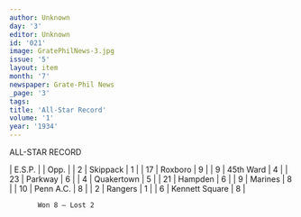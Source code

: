 ```yaml
---
author: Unknown
day: '3'
editor: Unknown
id: '021'
image: GratePhilNews-3.jpg
issue: '5'
layout: item
month: '7'
newspaper: Grate-Phil News
_page: '3'
tags:
title: 'All-Star Record'
volume: '1'
year: '1934'
---
```

ALL-STAR RECORD

| E.S.P. |                | Opp. |
| 2      | Skippack       | 1    |
| 17     | Roxboro        | 9    |
| 9      | 45th Ward      | 4    |
| 23     | Parkway        | 6    |
| 4      | Quakertown     | 5    |
| 21     | Hampden        | 6    |
| 9      | Marines        | 8    |
| 10     | Penn A.C.      | 8    |
| 2      | Rangers        | 1    |
| 6      | Kennett Square | 8    |
      
           Won 8 — Lost 2      